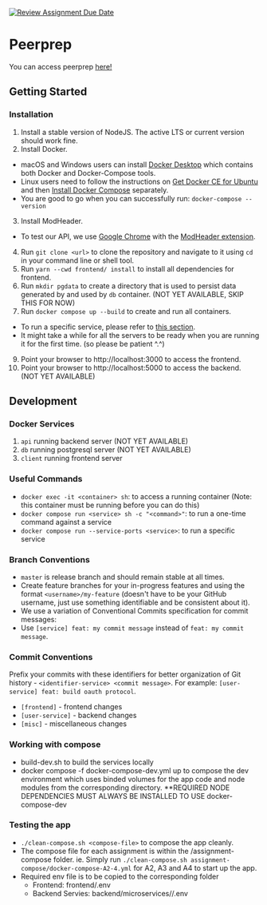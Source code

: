 [![Review Assignment Due Date](https://classroom.github.com/assets/deadline-readme-button-24ddc0f5d75046c5622901739e7c5dd533143b0c8e959d652212380cedb1ea36.svg)](https://classroom.github.com/a/6BOvYMwN)
# Peerprep
You can access peerprep [here!](https://peerprep.dev)

## Getting Started

### Installation

1. Install a stable version of NodeJS. The active LTS or current version should work fine.
2. Install Docker.

- macOS and Windows users can install [Docker Desktop](https://www.docker.com/products/docker-desktop) which contains both Docker and Docker-Compose tools.
- Linux users need to follow the instructions on [Get Docker CE for Ubuntu](https://docs.docker.com/install/linux/docker-ce/ubuntu/) and then [Install Docker Compose](https://docs.docker.com/compose/install/) separately.
- You are good to go when you can successfully run:
  `docker-compose --version`

3. Install ModHeader.

- To test our API, we use [Google Chrome](https://www.google.com/chrome/) with the [ModHeader extension](https://chrome.google.com/webstore/detail/modheader/idgpnmonknjnojddfkpgkljpfnnfcklj?hl=en).

4. Run `git clone <url>` to clone the repository and navigate to it using `cd` in your command line or shell tool.
5. Run `yarn --cwd frontend/ install` to install all dependencies for frontend.
6. Run `mkdir pgdata` to create a directory that is used to persist data generated by and used by `db` container. (NOT YET AVAILABLE, SKIP THIS FOR NOW)
7. Run `docker compose up --build` to create and run all containers.

- To run a specific service, please refer to [this section](#useful-commands).
- It might take a while for all the servers to be ready when you are running it for the first time. (so please be patient ^.^)

9. Point your browser to http://localhost:3000 to access the frontend.
10. Point your browser to http://localhost:5000 to access the backend. (NOT YET AVAILABLE)

## Development

### Docker Services

1. `api` running backend server (NOT YET AVAILABLE)
2. `db` running postgresql server (NOT YET AVAILABLE)
3. `client` running frontend server

### Useful Commands

- `docker exec -it <container> sh`: to access a running container (Note: this container must be running before you can do this)
- `docker compose run <service> sh -c "<command>"`: to run a one-time command against a service
- `docker compose run --service-ports <service>`: to run a specific service

### Branch Conventions

- `master` is release branch and should remain stable at all times.
- Create feature branches for your in-progress features and using the format `<username>/my-feature` (doesn't have to be your GitHub username, just use something identifiable and be consistent about it).
- We use a variation of Conventional Commits specification for commit messages:
- Use `[service] feat: my commit message` instead of `feat: my commit message`.

### Commit Conventions

Prefix your commits with these identifiers for better organization of Git history - `<identifier-service> <commit message>`. For example: `[user-service] feat: build oauth protocol`.

- `[frontend]` - frontend changes
- `[user-service]` - backend changes
- `[misc]` - miscellaneous changes

### Working with compose
- build-dev.sh to build the services locally
- docker compose -f docker-compose-dev.yml up to compose the dev environment which uses binded volumes for the app code and node modules from the corresponding directory. **REQUIRED NODE DEPENDENCIES MUST ALWAYS BE INSTALLED TO USE docker-compose-dev

### Testing the app
- `./clean-compose.sh <compose-file>` to compose the app cleanly.
- The compose file for each assignment is within the /assignment-compose folder. ie. Simply run `./clean-compose.sh assignment-compose/docker-compose-A2-4.yml` for A2, A3 and A4 to start up the app. 
- Required env file is to be copied to the corresponding folder
  - Frontend: frontend/.env
  - Backend Servies: backend/microservices/<service>/.env
